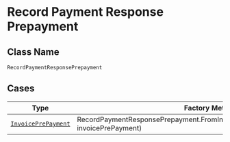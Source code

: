
# Record Payment Response Prepayment

## Class Name

`RecordPaymentResponsePrepayment`

## Cases

| Type | Factory Method |
|  --- | --- |
| [`InvoicePrePayment`](../../../doc/models/invoice-pre-payment.md) | RecordPaymentResponsePrepayment.FromInvoicePrePayment(InvoicePrePayment invoicePrePayment) |


